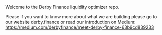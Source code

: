 Welcome to the Derby Finance liquidity optimizer repo. 

Please if you want to know more about what we are building please go to our website derby.finance or read our introduction on Medium: https://medium.com/derbyfinance/meet-derby-finance-63b9cd839233
